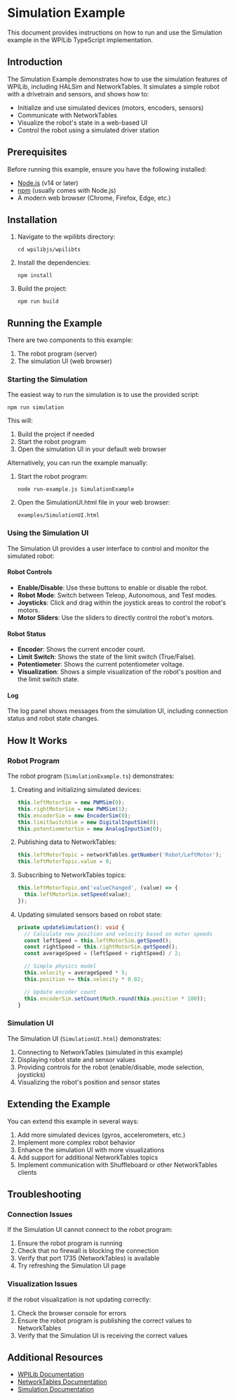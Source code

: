 # Simulation Example

This document provides instructions on how to run and use the Simulation example in the WPILib TypeScript implementation.

## Introduction

The Simulation Example demonstrates how to use the simulation features of WPILib, including HALSim and NetworkTables. It simulates a simple robot with a drivetrain and sensors, and shows how to:

- Initialize and use simulated devices (motors, encoders, sensors)
- Communicate with NetworkTables
- Visualize the robot's state in a web-based UI
- Control the robot using a simulated driver station

## Prerequisites

Before running this example, ensure you have the following installed:

- [Node.js](https://nodejs.org/) (v14 or later)
- [npm](https://www.npmjs.com/) (usually comes with Node.js)
- A modern web browser (Chrome, Firefox, Edge, etc.)

## Installation

1. Navigate to the wpilibts directory:
   ```
   cd wpilibjs/wpilibts
   ```

2. Install the dependencies:
   ```
   npm install
   ```

3. Build the project:
   ```
   npm run build
   ```

## Running the Example

There are two components to this example:
1. The robot program (server)
2. The simulation UI (web browser)

### Starting the Simulation

The easiest way to run the simulation is to use the provided script:

```
npm run simulation
```

This will:
1. Build the project if needed
2. Start the robot program
3. Open the simulation UI in your default web browser

Alternatively, you can run the example manually:

1. Start the robot program:
   ```
   node run-example.js SimulationExample
   ```

2. Open the SimulationUI.html file in your web browser:
   ```
   examples/SimulationUI.html
   ```

### Using the Simulation UI

The Simulation UI provides a user interface to control and monitor the simulated robot:

#### Robot Controls

- **Enable/Disable**: Use these buttons to enable or disable the robot.
- **Robot Mode**: Switch between Teleop, Autonomous, and Test modes.
- **Joysticks**: Click and drag within the joystick areas to control the robot's motors.
- **Motor Sliders**: Use the sliders to directly control the robot's motors.

#### Robot Status

- **Encoder**: Shows the current encoder count.
- **Limit Switch**: Shows the state of the limit switch (True/False).
- **Potentiometer**: Shows the current potentiometer voltage.
- **Visualization**: Shows a simple visualization of the robot's position and the limit switch state.

#### Log

The log panel shows messages from the simulation UI, including connection status and robot state changes.

## How It Works

### Robot Program

The robot program (`SimulationExample.ts`) demonstrates:

1. Creating and initializing simulated devices:
   ```typescript
   this.leftMotorSim = new PWMSim(0);
   this.rightMotorSim = new PWMSim(1);
   this.encoderSim = new EncoderSim(0);
   this.limitSwitchSim = new DigitalInputSim(0);
   this.potentiometerSim = new AnalogInputSim(0);
   ```

2. Publishing data to NetworkTables:
   ```typescript
   this.leftMotorTopic = networkTables.getNumber('Robot/LeftMotor');
   this.leftMotorTopic.value = 0;
   ```

3. Subscribing to NetworkTables topics:
   ```typescript
   this.leftMotorTopic.on('valueChanged', (value) => {
     this.leftMotorSim.setSpeed(value);
   });
   ```

4. Updating simulated sensors based on robot state:
   ```typescript
   private updateSimulation(): void {
     // Calculate new position and velocity based on motor speeds
     const leftSpeed = this.leftMotorSim.getSpeed();
     const rightSpeed = this.rightMotorSim.getSpeed();
     const averageSpeed = (leftSpeed + rightSpeed) / 2;

     // Simple physics model
     this.velocity = averageSpeed * 5;
     this.position += this.velocity * 0.02;

     // Update encoder count
     this.encoderSim.setCount(Math.round(this.position * 100));
   }
   ```

### Simulation UI

The Simulation UI (`SimulationUI.html`) demonstrates:

1. Connecting to NetworkTables (simulated in this example)
2. Displaying robot state and sensor values
3. Providing controls for the robot (enable/disable, mode selection, joysticks)
4. Visualizing the robot's position and sensor states

## Extending the Example

You can extend this example in several ways:

1. Add more simulated devices (gyros, accelerometers, etc.)
2. Implement more complex robot behavior
3. Enhance the simulation UI with more visualizations
4. Add support for additional NetworkTables topics
5. Implement communication with Shuffleboard or other NetworkTables clients

## Troubleshooting

### Connection Issues

If the Simulation UI cannot connect to the robot program:

1. Ensure the robot program is running
2. Check that no firewall is blocking the connection
3. Verify that port 1735 (NetworkTables) is available
4. Try refreshing the Simulation UI page

### Visualization Issues

If the robot visualization is not updating correctly:

1. Check the browser console for errors
2. Ensure the robot program is publishing the correct values to NetworkTables
3. Verify that the Simulation UI is receiving the correct values

## Additional Resources

- [WPILib Documentation](https://docs.wpilib.org/)
- [NetworkTables Documentation](https://docs.wpilib.org/en/stable/docs/software/networktables/index.html)
- [Simulation Documentation](https://docs.wpilib.org/en/stable/docs/software/wpilib-tools/robot-simulation/index.html)
